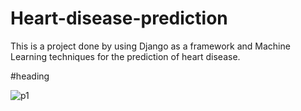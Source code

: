 # Heart-disease-prediction

This is a project done by using Django as a framework and Machine Learning techniques for the prediction of heart disease.

#heading

![p1](https://user-images.githubusercontent.com/65268300/112717482-1e463400-8f13-11eb-95fd-a370eb2b93d5.png)
